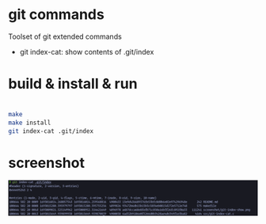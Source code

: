 # git commands
Toolset of git extended commands

- git index-cat: show contents of .git/index

# build & install & run
```bash

make
make install
git index-cat .git/index

```

# screenshot

![git-index-show](./screenshot/git-index-cat.png)
